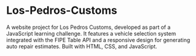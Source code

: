# Los-Pedros-Customs
A website project for Los Pedros Customs, developed as part of a JavaScript learning challenge. It features a vehicle selection system integrated with the FIPE Table API and a responsive design for generating auto repair estimates. Built with HTML, CSS, and JavaScript.
